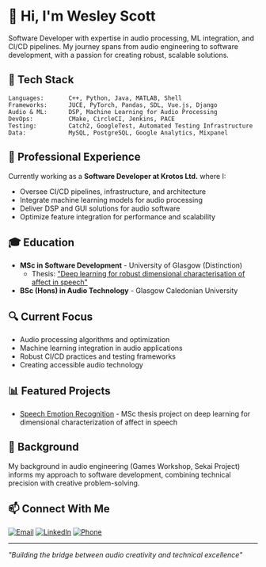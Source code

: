 # 👋 Hi, I'm Wesley Scott

Software Developer with expertise in audio processing, ML integration, and CI/CD pipelines. My journey spans from audio engineering to software development, with a passion for creating robust, scalable solutions.

## 🔧 Tech Stack

```
Languages:       C++, Python, Java, MATLAB, Shell
Frameworks:      JUCE, PyTorch, Pandas, SDL, Vue.js, Django
Audio & ML:      DSP, Machine Learning for Audio Processing
DevOps:          CMake, CircleCI, Jenkins, PACE
Testing:         Catch2, GoogleTest, Automated Testing Infrastructure
Data:            MySQL, PostgreSQL, Google Analytics, Mixpanel
```

## 💼 Professional Experience

Currently working as a **Software Developer at Krotos Ltd.** where I:
- Oversee CI/CD pipelines, infrastructure, and architecture
- Integrate machine learning models for audio processing
- Deliver DSP and GUI solutions for audio software
- Optimize feature integration for performance and scalability

## 🎓 Education

- **MSc in Software Development** - University of Glasgow (Distinction)
  - Thesis: ["Deep learning for robust dimensional characterisation of affect in speech"](https://github.com/terranivium/speech-emotion-recognition)
- **BSc (Hons) in Audio Technology** - Glasgow Caledonian University

## 🔍 Current Focus

- Audio processing algorithms and optimization
- Machine learning integration in audio applications
- Robust CI/CD practices and testing frameworks
- Creating accessible audio technology

## 📊 Featured Projects

- [Speech Emotion Recognition](https://github.com/terranivium/speech-emotion-recognition) - MSc thesis project on deep learning for dimensional characterization of affect in speech


## 🎵 Background

My background in audio engineering (Games Workshop, Sekai Project) informs my approach to software development, combining technical precision with creative problem-solving.

## 📫 Connect With Me

[![Email](https://img.shields.io/badge/Email-wesleyscottuk%40gmail.com-red)](mailto:wesleyscottuk@gmail.com)
[![LinkedIn](https://img.shields.io/badge/LinkedIn-Wesley_Scott-blue)](https://www.linkedin.com/in/your-linkedin)
[![Phone](https://img.shields.io/badge/Phone-%2B44_7857409881-green)](tel:+447857409881)

---

*"Building the bridge between audio creativity and technical excellence"*
